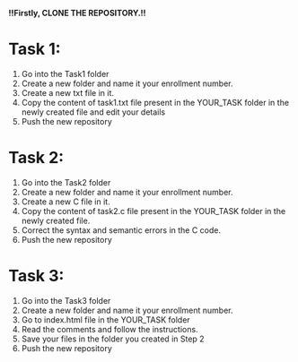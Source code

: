 **!!Firstly, CLONE THE REPOSITORY.!!**

# Task 1:

1. Go into the Task1 folder
2. Create a new folder and name it your enrollment number.
3. Create a new txt file in it.
4. Copy the content of task1.txt file present in the YOUR_TASK folder in the newly created file and edit your details
5. Push the new repository


# Task 2:

1. Go into the Task2 folder
2. Create a new folder and name it your enrollment number.
3. Create a new C file in it.
4. Copy the content of task2.c file present in the YOUR_TASK folder in the newly created file.
5. Correct the syntax and semantic errors in the C code.
6. Push the new repository


# Task 3:

1. Go into the Task3 folder
2. Create a new folder and name it your enrollment number.
3. Go to index.html file in the YOUR_TASK folder
4. Read the comments and follow the instructions.
5. Save your files in the folder you created in Step 2
6. Push the new repository
